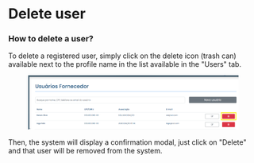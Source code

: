 # Delete user

### How to delete a user?

To delete a registered user, simply click on the delete icon (trash can) available next to the profile name in the list available in the "Users" tab.

<figure><img src="../../../../.gitbook/assets/image (1).png" alt=""><figcaption></figcaption></figure>

Then, the system will display a confirmation modal, just click on "Delete" and that user will be removed from the system.

<figure><img src="../../../../.gitbook/assets/Excluir usuário.png" alt=""><figcaption></figcaption></figure>
